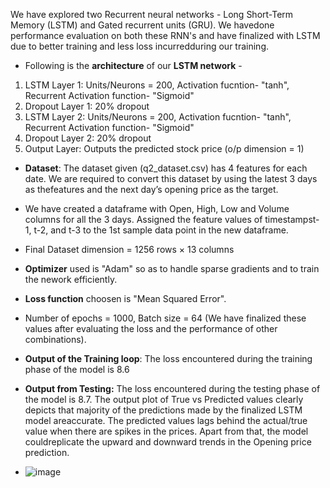 We have explored two Recurrent neural networks - Long Short-Term Memory (LSTM) and Gated recurrent units (GRU). We havedone performance evaluation on both these RNN's and have finalized with LSTM due to better training and less loss incurredduring our training.

- Following is the **architecture** of our **LSTM network** -
1. LSTM Layer 1: Units/Neurons = 200, Activation fucntion- "tanh", Recurrent Activation function- "Sigmoid"
2. Dropout Layer 1: 20% dropout
3. LSTM Layer 2: Units/Neurons = 200, Activation fucntion- "tanh", Recurrent Activation function- "Sigmoid"
4. Dropout Layer 2: 20% dropout
5. Output Layer: Outputs the predicted stock price (o/p dimension = 1)

- **Dataset**: The dataset given (q2_dataset.csv) has 4 features for each date. We are required to convert this dataset by using the latest 3 days as thefeatures and the next day’s opening price as the target.
- We have created a dataframe with Open, High, Low and Volume columns for all the 3 days. Assigned the feature values of timestampst-1, t-2, and t-3 to the 1st sample data point in the new dataframe.
- Final Dataset dimension = 1256 rows × 13 columns

- **Optimizer** used is "Adam" so as to handle sparse gradients and to train the nework efficiently.
- **Loss function** choosen is "Mean Squared Error".
- Number of epochs = 1000, Batch size = 64
(We have finalized these values after evaluating the loss and the performance of other combinations).

- **Output of the Training loop**: The loss encountered during the training phase of the model is 8.6

- **Output from Testing:** The loss encountered during the testing phase of the model is 8.7. The output plot of True vs Predicted values clearly depicts that majority of the predictions made by the finalized LSTM model areaccurate. The predicted values lags behind the actual/true value when there are spikes in the prices. Apart from that, the model couldreplicate the upward and downward trends in the Opening price prediction.
- ![image](https://user-images.githubusercontent.com/14235791/172987865-0a04e78d-1aae-4d98-aa9d-8236ccbf3e9b.png)
